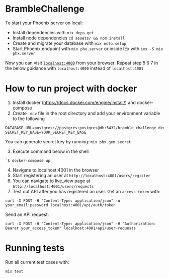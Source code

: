 # BrambleChallenge

To start your Phoenix server on local:

  * Install dependencies with `mix deps.get`
  * Install node dependencies `cd assets/ && npm install`
  * Create and migrate your database with `mix ecto.setup`
  * Start Phoenix endpoint with `mix phx.server` or inside IEx with `iex -S mix phx.server`

Now you can visit [`localhost:4000`](http://localhost:4000) from your browser.
Repeat step 5 6 7 in the below guidance with `localhost:4000` instead of `localhost:4001`

# How to run project with docker

1. Install docker (https://docs.docker.com/engine/install/) and docker-compose
2. Create `.env` file in the root directory and add your environment variable to the following
```
DATABASE_URL=postgres://postgres:postgres@db:5432/bramble_challenge_dev
SECRET_KEY_BASE=YOUR_SECRET_KEY_BASE
```
You can generate secret key by running: `mix phx.gen.secret`

3. Execute command below in the shell
```
`$ docker-compose up
```
4. Navigate to localhost:4001 in the browser
5. Start registering an user at `http://localhost:4001/users/register`
6. You can navigate to live_view page at `http://localhost:4001/users/requests`
7. Test out API after you has registered an user.
Get an `access token` with:
```
curl -X POST -H "Content-Type: application/json" -u your_email:password localhost:4001/api/auth/token
```

Send an API request:
```
curl -X POST -H "Content-Type: application/json" -H "Authorization: Bearer your_access_token" localhost:4001/api/user-requests
```

# Running tests

Run all current test cases with:
```
mix test
```



